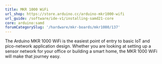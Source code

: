 ```yaml
---
title: MKR 1000 WiFi
url_shop: https://store.arduino.cc/arduino-mkr1000-wifi
url_guide: /software/ide-v1/installing-samd21-core
core: arduino:samd
forumCategorySlug: '/hardware/mkr-boards/mkr1000/137'
---
```


The Arduino MKR 1000 WiFi is the easiest point of entry to basic IoT and pico-network application design. Whether you are looking at setting up a sensor network for your office or building a smart home, the MKR 1000 WiFi will make that journey easy.
